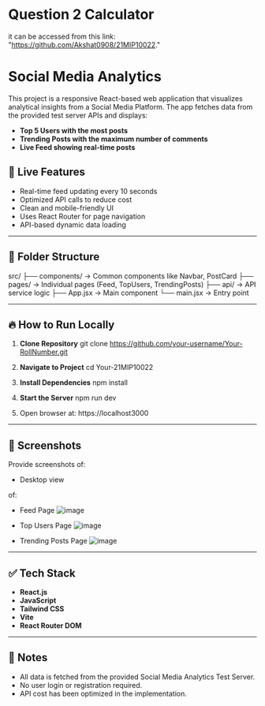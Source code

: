 # Question 2 Calculator
 it can be accessed from this link: "https://github.com/Akshat0908/21MIP10022."

# Social Media Analytics

This project is a responsive React-based web application that visualizes analytical insights from a Social Media Platform. The app fetches data from the provided test server APIs and displays:

- **Top 5 Users with the most posts**
- **Trending Posts with the maximum number of comments**
- **Live Feed showing real-time posts**

## 🚀 Live Features

- Real-time feed updating every 10 seconds
- Optimized API calls to reduce cost
- Clean and mobile-friendly UI
- Uses React Router for page navigation
- API-based dynamic data loading

---

## 📂 Folder Structure

src/ ├── components/ → Common components like Navbar, PostCard 
     ├── pages/ → Individual pages (Feed, TopUsers, TrendingPosts) 
     ├── api/ → API service logic 
     ├── App.jsx → Main component 
     └── main.jsx → Entry point


---

## 🔥 How to Run Locally

1. **Clone Repository**
git clone https://github.com/your-username/Your-RollNumber.git


2. **Navigate to Project**
cd Your-21MIP10022


3. **Install Dependencies**
npm install


4. **Start the Server**
npm run dev


5. Open browser at:
https://localhost3000



---

## 📸 Screenshots

Provide screenshots of:
- Desktop view

of:
- Feed Page
![image](https://github.com/user-attachments/assets/ec116ccd-e26d-4aa3-9e55-4586404cfa69)


- Top Users Page
![image](https://github.com/user-attachments/assets/e3bb497e-2747-4194-b60f-9e9591f076dc)



- Trending Posts Page
![image](https://github.com/user-attachments/assets/925ed7ae-eb58-4c78-8477-ba75f2379b50)


---

## ✅ Tech Stack

- **React.js**
- **JavaScript**
- **Tailwind CSS**
- **Vite**
- **React Router DOM**

---

## 📌 Notes

- All data is fetched from the provided Social Media Analytics Test Server.
- No user login or registration required.
- API cost has been optimized in the implementation.





